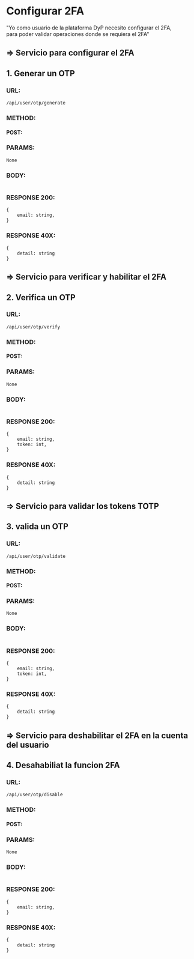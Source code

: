 # Configurar 2FA

"Yo como usuario de la plataforma DyP necesito configurar el 2FA,  
para poder validar operaciones donde se requiera el 2FA"
## => Servicio para configurar el 2FA
## 1. Generar un OTP
### URL:
```
/api/user/otp/generate
```
### METHOD:
#### POST:
### PARAMS:
```
None
```

### BODY:
```

```

### RESPONSE 200:
```
{
    email: string,
}
```

### RESPONSE 40X:
```
{
    detail: string
}
```

## => Servicio para verificar y habilitar el 2FA
## 2. Verifica un OTP
### URL:
```
/api/user/otp/verify
```
### METHOD:
#### POST:
### PARAMS:
```
None
```

### BODY:
```

```

### RESPONSE 200:
```
{
    email: string,
    token: int,
}
```

### RESPONSE 40X:
```
{
    detail: string
}
```


## => Servicio para validar los tokens TOTP
## 3. valida un OTP
### URL:
```
/api/user/otp/validate
```
### METHOD:
#### POST:
### PARAMS:
```
None
```

### BODY:
```

```

### RESPONSE 200:
```
{
    email: string,
    token: int,
}
```

### RESPONSE 40X:
```
{
    detail: string
}
```

## => Servicio para deshabilitar el 2FA en la cuenta del usuario
## 4. Desahabiliat la funcion 2FA
### URL:
```
/api/user/otp/disable
```
### METHOD:
#### POST:
### PARAMS:
```
None
```

### BODY:
```

```

### RESPONSE 200:
```
{
    email: string,
}
```

### RESPONSE 40X:
```
{
    detail: string
}
```


